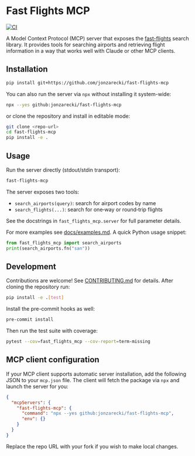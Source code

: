 # Fast Flights MCP

[![CI](https://github.com/jonzarecki/fast-flights-mcp/actions/workflows/ci.yml/badge.svg)](https://github.com/jonzarecki/fast-flights-mcp/actions/workflows/ci.yml)

A Model Context Protocol (MCP) server that exposes the [fast-flights](https://pypi.org/project/fast-flights/) search library.  It provides tools for searching airports and retrieving flight information in a way that works well with Claude or other MCP clients.

## Installation

```bash
pip install git+https://github.com/jonzarecki/fast-flights-mcp
```

You can also run the server via `npx` without installing it system-wide:

```bash
npx --yes github:jonzarecki/fast-flights-mcp
```

or clone the repository and install in editable mode:

```bash
git clone <repo-url>
cd fast-flights-mcp
pip install -e .
```

## Usage

Run the server directly (stdout/stdin transport):

```bash
fast-flights-mcp
```

The server exposes two tools:

- `search_airports(query)`: search for airport codes by name
- `search_flights(...)`: search for one‑way or round‑trip flights

See the docstrings in `fast_flights_mcp.server` for full parameter details.

For more examples see [docs/examples.md](docs/examples.md). A quick Python usage
snippet:

```python
from fast_flights_mcp import search_airports
print(search_airports.fn("san"))
```

## Development

Contributions are welcome! See [CONTRIBUTING.md](CONTRIBUTING.md) for details. After cloning the repository run:

```bash
pip install -e .[test]
```

Install the pre-commit hooks as well:

```bash
pre-commit install
```

Then run the test suite with coverage:

```bash
pytest --cov=fast_flights_mcp --cov-report=term-missing
```

## MCP client configuration

If your MCP client supports automatic server installation, add the following JSON
to your `mcp.json` file. The client will fetch the package via `npx` and launch
the server for you:

```json
{
  "mcpServers": {
    "fast-flights-mcp": {
      "command": "npx --yes github:jonzarecki/fast-flights-mcp",
      "env": {}
    }
  }
}
```

Replace the repo URL with your fork if you wish to make local changes.
